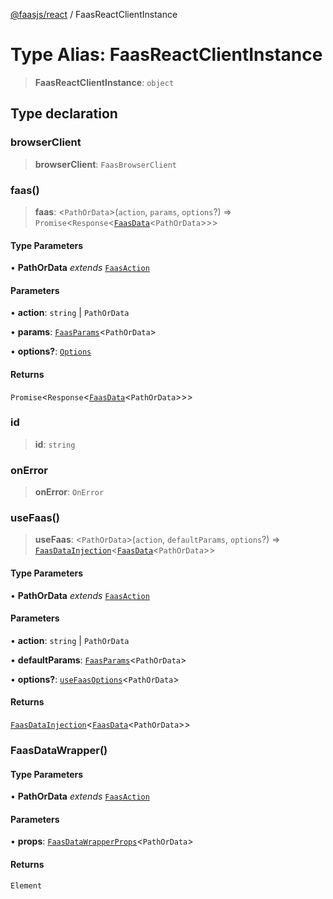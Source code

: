 [@faasjs/react](../README.md) / FaasReactClientInstance

# Type Alias: FaasReactClientInstance

> **FaasReactClientInstance**: `object`

## Type declaration

### browserClient

> **browserClient**: `FaasBrowserClient`

### faas()

> **faas**: \<`PathOrData`\>(`action`, `params`, `options`?) => `Promise`\<`Response`\<[`FaasData`](FaasData.md)\<`PathOrData`\>\>\>

#### Type Parameters

• **PathOrData** *extends* [`FaasAction`](FaasAction.md)

#### Parameters

• **action**: `string` \| `PathOrData`

• **params**: [`FaasParams`](FaasParams.md)\<`PathOrData`\>

• **options?**: [`Options`](Options.md)

#### Returns

`Promise`\<`Response`\<[`FaasData`](FaasData.md)\<`PathOrData`\>\>\>

### id

> **id**: `string`

### onError

> **onError**: `OnError`

### useFaas()

> **useFaas**: \<`PathOrData`\>(`action`, `defaultParams`, `options`?) => [`FaasDataInjection`](FaasDataInjection.md)\<[`FaasData`](FaasData.md)\<`PathOrData`\>\>

#### Type Parameters

• **PathOrData** *extends* [`FaasAction`](FaasAction.md)

#### Parameters

• **action**: `string` \| `PathOrData`

• **defaultParams**: [`FaasParams`](FaasParams.md)\<`PathOrData`\>

• **options?**: [`useFaasOptions`](useFaasOptions.md)\<`PathOrData`\>

#### Returns

[`FaasDataInjection`](FaasDataInjection.md)\<[`FaasData`](FaasData.md)\<`PathOrData`\>\>

### FaasDataWrapper()

#### Type Parameters

• **PathOrData** *extends* [`FaasAction`](FaasAction.md)

#### Parameters

• **props**: [`FaasDataWrapperProps`](FaasDataWrapperProps.md)\<`PathOrData`\>

#### Returns

`Element`
